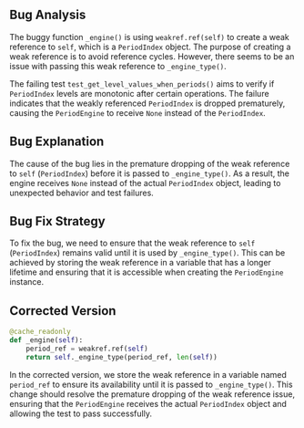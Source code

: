 ## Bug Analysis

The buggy function `_engine()` is using `weakref.ref(self)` to create a weak reference to `self`, which is a `PeriodIndex` object. The purpose of creating a weak reference is to avoid reference cycles. However, there seems to be an issue with passing this weak reference to `_engine_type()`.

The failing test `test_get_level_values_when_periods()` aims to verify if `PeriodIndex` levels are monotonic after certain operations. The failure indicates that the weakly referenced `PeriodIndex` is dropped prematurely, causing the `PeriodEngine` to receive `None` instead of the `PeriodIndex`.

## Bug Explanation

The cause of the bug lies in the premature dropping of the weak reference to `self` (`PeriodIndex`) before it is passed to `_engine_type()`. As a result, the engine receives `None` instead of the actual `PeriodIndex` object, leading to unexpected behavior and test failures.

## Bug Fix Strategy

To fix the bug, we need to ensure that the weak reference to `self` (`PeriodIndex`) remains valid until it is used by `_engine_type()`. This can be achieved by storing the weak reference in a variable that has a longer lifetime and ensuring that it is accessible when creating the `PeriodEngine` instance.

## Corrected Version

```python
@cache_readonly
def _engine(self):
    period_ref = weakref.ref(self)
    return self._engine_type(period_ref, len(self))
```

In the corrected version, we store the weak reference in a variable named `period_ref` to ensure its availability until it is passed to `_engine_type()`. This change should resolve the premature dropping of the weak reference issue, ensuring that the `PeriodEngine` receives the actual `PeriodIndex` object and allowing the test to pass successfully.